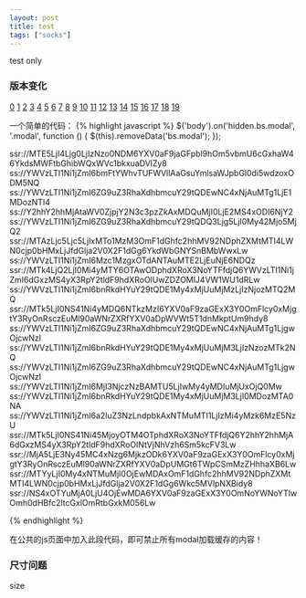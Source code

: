 ```yaml
---
layout: post
title: test
tags: ["socks"]
---
```

   test only

### 版本变化
[0](ssr://MTE5LjI4Ljg0LjIzNzo0NDM6YXV0aF9jaGFpbl9hOm5vbmU6cGxhaW46YkdsMWFtbGhibWQxWVc1bkxuaDVlZy8)
[1](ss://YWVzLTI1Ni1jZmI6bmFtYWhvTUFWVllAaGsuYmlsaWJpbGl0di5wdzoxODM5NQ)
[2](ss://YWVzLTI1Ni1jZmI6ZG9uZ3RhaXdhbmcuY29tQDEwNC4xNjAuMTg1LjE1MDozNTI4)
[3](ss://Y2hhY2hhMjAtaWV0ZjpjY2N3c3pzZkAxMDQuMjI0LjE2MS4xODI6NjY2)
[4](ss://YWVzLTI1Ni1jZmI6ZG9uZ3RhaXdhbmcuY29tQDQ3Ljg5LjI0My42Mjo5MjQ2)
[5](ssr://MTAzLjc5Ljc5LjIxMTo1MzM3OmF1dGhfc2hhMV92NDphZXMtMTI4LWN0cjp0bHMxLjJfdGlja2V0X2F1dGg6YkdWbGNYSnBMbWwxLw)
[6](ss://YWVzLTI1Ni1jZmI6Mzc1MzgxOTdANTAuMTE2LjEuNjE6NDQz)
[7](ssr://MTk4LjQ2LjI0Mi4yMTY6OTAwODphdXRoX3NoYTFfdjQ6YWVzLTI1Ni1jZmI6dGxzMS4yX3RpY2tldF9hdXRoOlUwZDZOMlJ4VW1WU1dRLw)
[8](ss://YWVzLTI1Ni1jZmI6bnRkdHYuY29tQDE1My4xMjUuMjMzLjIzNjozMTQ2MQ)
[9](ssr://MTk5LjI0NS41Ni4yMDQ6NTkzMzI6YXV0aF9zaGExX3Y0OmFlcy0xMjgtY3RyOnRsczEuMl90aWNrZXRfYXV0aDpWVWt5T1dnMkptUm9hdy8)
[10](ss://YWVzLTI1Ni1jZmI6ZG9uZ3RhaXdhbmcuY29tQDEwNC4xNjAuMTg1LjgwOjcwNzI)
[11](ss://YWVzLTI1Ni1jZmI6bnRkdHYuY29tQDE1My4xMjUuMjM3LjIzNzozMTk2NQ)
[12](ss://YWVzLTI1Ni1jZmI6ZG9uZ3RhaXdhbmcuY29tQDEwNC4xNjAuMTg1LjgwOjcwNzI)
[13](ss://YWVzLTI1Ni1jZmI6MjI3NjczNzBAMTU5LjIwMy4yMDIuMjUxOjQ0Mw)
[14](ss://YWVzLTI1Ni1jZmI6bnRkdHYuY29tQDE1My4xMjUuMjM3LjI0MDozMTA0NA)
[15](ss://YWVzLTI1Ni1jZmI6a2luZ3NzLndpbkAxNTMuMTI1LjIzMi4yMzk6MzE5NzU)
[16](ssr://MTk5LjI0NS41Ni45MjoyOTM4OTphdXRoX3NoYTFfdjQ6Y2hhY2hhMjA6dGxzMS4yX3RpY2tldF9hdXRoOlNtVjNhVzh6Sm5kcFV3Lw)
[17](ssr://MjA5LjE3Ny45MC4xNzg6MjkzODk6YXV0aF9zaGExX3Y0OmFlcy0xMjgtY3RyOnRsczEuMl90aWNrZXRfYXV0aDpUMGt6TWpCSmMzZHhhaXB6Lw)
[18](ssr://MTYyLjI0My4xNTMuMjI0OjEwMDAxOmF1dGhfc2hhMV92NDphZXMtMTI4LWN0cjp0bHMxLjJfdGlja2V0X2F1dGg6Wkc5MVlpNXBidy8)
[19](ssr://NS4xOTYuMjA0LjU4OjEwMDA6YXV0aF9zaGExX3Y0OmNoYWNoYTIwOmh0dHBfc2ltcGxlOmRtbGxkM056Lw)

一个简单的代码：
{% highlight javascript %}
$('body').on('hidden.bs.modal', '.modal', function () {
    $(this).removeData('bs.modal');
});
 
ssr://MTE5LjI4Ljg0LjIzNzo0NDM6YXV0aF9jaGFpbl9hOm5vbmU6cGxhaW46YkdsMWFtbGhibWQxWVc1bkxuaDVlZy8
ss://YWVzLTI1Ni1jZmI6bmFtYWhvTUFWVllAaGsuYmlsaWJpbGl0di5wdzoxODM5NQ
ss://YWVzLTI1Ni1jZmI6ZG9uZ3RhaXdhbmcuY29tQDEwNC4xNjAuMTg1LjE1MDozNTI4
ss://Y2hhY2hhMjAtaWV0ZjpjY2N3c3pzZkAxMDQuMjI0LjE2MS4xODI6NjY2
ss://YWVzLTI1Ni1jZmI6ZG9uZ3RhaXdhbmcuY29tQDQ3Ljg5LjI0My42Mjo5MjQ2
ssr://MTAzLjc5Ljc5LjIxMTo1MzM3OmF1dGhfc2hhMV92NDphZXMtMTI4LWN0cjp0bHMxLjJfdGlja2V0X2F1dGg6YkdWbGNYSnBMbWwxLw
ss://YWVzLTI1Ni1jZmI6Mzc1MzgxOTdANTAuMTE2LjEuNjE6NDQz
ssr://MTk4LjQ2LjI0Mi4yMTY6OTAwODphdXRoX3NoYTFfdjQ6YWVzLTI1Ni1jZmI6dGxzMS4yX3RpY2tldF9hdXRoOlUwZDZOMlJ4VW1WU1dRLw
ss://YWVzLTI1Ni1jZmI6bnRkdHYuY29tQDE1My4xMjUuMjMzLjIzNjozMTQ2MQ
ssr://MTk5LjI0NS41Ni4yMDQ6NTkzMzI6YXV0aF9zaGExX3Y0OmFlcy0xMjgtY3RyOnRsczEuMl90aWNrZXRfYXV0aDpWVWt5T1dnMkptUm9hdy8
ss://YWVzLTI1Ni1jZmI6ZG9uZ3RhaXdhbmcuY29tQDEwNC4xNjAuMTg1LjgwOjcwNzI
ss://YWVzLTI1Ni1jZmI6bnRkdHYuY29tQDE1My4xMjUuMjM3LjIzNzozMTk2NQ
ss://YWVzLTI1Ni1jZmI6ZG9uZ3RhaXdhbmcuY29tQDEwNC4xNjAuMTg1LjgwOjcwNzI
ss://YWVzLTI1Ni1jZmI6MjI3NjczNzBAMTU5LjIwMy4yMDIuMjUxOjQ0Mw
ss://YWVzLTI1Ni1jZmI6bnRkdHYuY29tQDE1My4xMjUuMjM3LjI0MDozMTA0NA
ss://YWVzLTI1Ni1jZmI6a2luZ3NzLndpbkAxNTMuMTI1LjIzMi4yMzk6MzE5NzU
ssr://MTk5LjI0NS41Ni45MjoyOTM4OTphdXRoX3NoYTFfdjQ6Y2hhY2hhMjA6dGxzMS4yX3RpY2tldF9hdXRoOlNtVjNhVzh6Sm5kcFV3Lw
ssr://MjA5LjE3Ny45MC4xNzg6MjkzODk6YXV0aF9zaGExX3Y0OmFlcy0xMjgtY3RyOnRsczEuMl90aWNrZXRfYXV0aDpUMGt6TWpCSmMzZHhhaXB6Lw
ssr://MTYyLjI0My4xNTMuMjI0OjEwMDAxOmF1dGhfc2hhMV92NDphZXMtMTI4LWN0cjp0bHMxLjJfdGlja2V0X2F1dGg6Wkc5MVlpNXBidy8
ssr://NS4xOTYuMjA0LjU4OjEwMDA6YXV0aF9zaGExX3Y0OmNoYWNoYTIwOmh0dHBfc2ltcGxlOmRtbGxkM056Lw
 
{% endhighlight %}

在公共的js页面中加入此段代码，即可禁止所有modal加载缓存的内容！

### 尺寸问题

size


